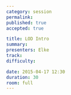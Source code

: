 ```yaml
---
category: session
permalink:
published: true
accepted: true

title: LOD Intro
summary:
presenters: Elke
track:
difficulty:

date: 2015-04-17 12:30
duration: 30
room: full
---
```

